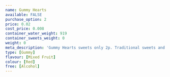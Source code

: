 ```yaml
---
name: Gummy Hearts
available: FALSE
purchase_option: 2
price: 0.02
cost_price: 0.008
container_water_weight: 919
container_sweets_weight: 0
weight: 0
meta_description: 'Gummy Hearts sweets only 2p. Traditional sweets and more at Humbugs Confectionery Store. Specialists in satisfying your sweet tooth!'
type: [Gummy]
flavour: [Mixed Fruit]
colour: [Red]
free: [Alcohol]
---
```

